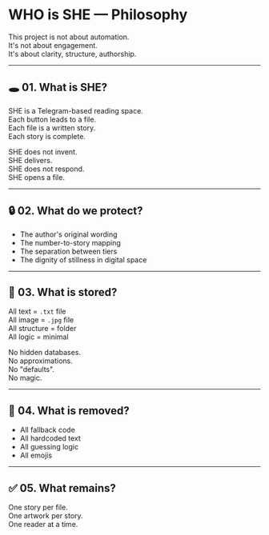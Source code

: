 # WHO is SHE — Philosophy

This project is not about automation.  
It's not about engagement.  
It's about clarity, structure, authorship.

---

## 🕳️ 01. What is SHE?

SHE is a Telegram-based reading space.  
Each button leads to a file.  
Each file is a written story.  
Each story is complete.

SHE does not invent.  
SHE delivers.  
SHE does not respond.  
SHE opens a file.

---

## 🔒 02. What do we protect?

- The author's original wording  
- The number-to-story mapping  
- The separation between tiers  
- The dignity of stillness in digital space

---

## 💾 03. What is stored?

All text = `.txt` file  
All image = `.jpg` file  
All structure = folder  
All logic = minimal

No hidden databases.  
No approximations.  
No "defaults".  
No magic.

---

## 🩻 04. What is removed?

- All fallback code  
- All hardcoded text  
- All guessing logic  
- All emojis

---

## ✅ 05. What remains?

One story per file.  
One artwork per story.  
One reader at a time.


